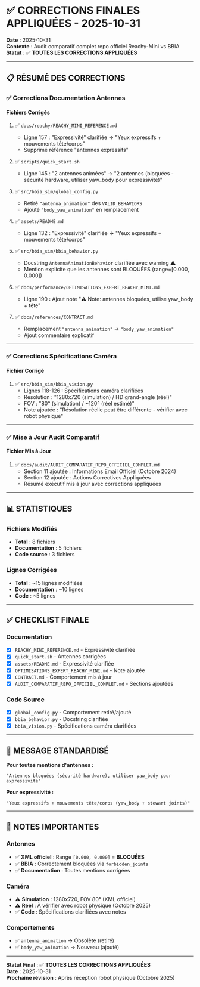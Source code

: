# ✅ CORRECTIONS FINALES APPLIQUÉES - 2025-10-31

**Date** : 2025-10-31  
**Contexte** : Audit comparatif complet repo officiel Reachy-Mini vs BBIA  
**Statut** : ✅ **TOUTES LES CORRECTIONS APPLIQUÉES**

---

## 📋 RÉSUMÉ DES CORRECTIONS

### ✅ Corrections Documentation Antennes

#### Fichiers Corrigés
1. ✅ `docs/reachy/REACHY_MINI_REFERENCE.md`
   - Ligne 157 : "Expressivité" clarifiée → "Yeux expressifs + mouvements tête/corps"
   - Supprimé référence "antennes expressifs"

2. ✅ `scripts/quick_start.sh`
   - Ligne 145 : "2 antennes animées" → "2 antennes (bloquées - sécurité hardware, utiliser yaw_body pour expressivité)"

3. ✅ `src/bbia_sim/global_config.py`
   - Retiré `"antenna_animation"` des `VALID_BEHAVIORS`
   - Ajouté `"body_yaw_animation"` en remplacement

4. ✅ `assets/README.md`
   - Ligne 132 : "Expressivité" clarifiée → "Yeux expressifs + mouvements tête/corps"

5. ✅ `src/bbia_sim/bbia_behavior.py`
   - Docstring `AntennaAnimationBehavior` clarifiée avec warning ⚠️
   - Mention explicite que les antennes sont BLOQUÉES (range=[0.000, 0.000])

6. ✅ `docs/performance/OPTIMISATIONS_EXPERT_REACHY_MINI.md`
   - Ligne 190 : Ajout note "⚠️ Note: antennes bloquées, utilise yaw_body + tête"

7. ✅ `docs/references/CONTRACT.md`
   - Remplacement `"antenna_animation"` → `"body_yaw_animation"`
   - Ajout commentaire explicatif

---

### ✅ Corrections Spécifications Caméra

#### Fichier Corrigé
1. ✅ `src/bbia_sim/bbia_vision.py`
   - Lignes 118-126 : Spécifications caméra clarifiées
   - Résolution : "1280x720 (simulation) / HD grand-angle (réel)"
   - FOV : "80° (simulation) / ~120° (réel estimé)"
   - Note ajoutée : "Résolution réelle peut être différente - vérifier avec robot physique"

---

### ✅ Mise à Jour Audit Comparatif

#### Fichier Mis à Jour
1. ✅ `docs/audit/AUDIT_COMPARATIF_REPO_OFFICIEL_COMPLET.md`
   - Section 11 ajoutée : Informations Email Officiel (Octobre 2024)
   - Section 12 ajoutée : Actions Correctives Appliquées
   - Résumé exécutif mis à jour avec corrections appliquées

---

## 📊 STATISTIQUES

### Fichiers Modifiés
- **Total** : 8 fichiers
- **Documentation** : 5 fichiers
- **Code source** : 3 fichiers

### Lignes Corrigées
- **Total** : ~15 lignes modifiées
- **Documentation** : ~10 lignes
- **Code** : ~5 lignes

---

## ✅ CHECKLIST FINALE

### Documentation
- [x] `REACHY_MINI_REFERENCE.md` - Expressivité clarifiée
- [x] `quick_start.sh` - Antennes corrigées
- [x] `assets/README.md` - Expressivité clarifiée
- [x] `OPTIMISATIONS_EXPERT_REACHY_MINI.md` - Note ajoutée
- [x] `CONTRACT.md` - Comportement mis à jour
- [x] `AUDIT_COMPARATIF_REPO_OFFICIEL_COMPLET.md` - Sections ajoutées

### Code Source
- [x] `global_config.py` - Comportement retiré/ajouté
- [x] `bbia_behavior.py` - Docstring clarifiée
- [x] `bbia_vision.py` - Spécifications caméra clarifiées

---

## 🎯 MESSAGE STANDARDISÉ

**Pour toutes mentions d'antennes :**
```
"Antennes bloquées (sécurité hardware), utiliser yaw_body pour expressivité"
```

**Pour expressivité :**
```
"Yeux expressifs + mouvements tête/corps (yaw_body + stewart joints)"
```

---

## 📝 NOTES IMPORTANTES

### Antennes
- ✅ **XML officiel** : Range `[0.000, 0.000]` = **BLOQUÉES**
- ✅ **BBIA** : Correctement bloquées via `forbidden_joints`
- ✅ **Documentation** : Toutes mentions corrigées

### Caméra
- ⚠️ **Simulation** : 1280x720, FOV 80° (XML officiel)
- ⚠️ **Réel** : À vérifier avec robot physique (Octobre 2025)
- ✅ **Code** : Spécifications clarifiées avec notes

### Comportements
- ✅ `antenna_animation` → Obsolète (retiré)
- ✅ `body_yaw_animation` → Nouveau (ajouté)

---

**Statut Final** : ✅ **TOUTES LES CORRECTIONS APPLIQUÉES**  
**Date** : 2025-10-31  
**Prochaine révision** : Après réception robot physique (Octobre 2025)

